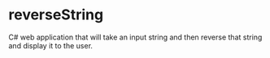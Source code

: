 # reverseString
C# web application that will take an input string and then reverse that string and display it to the user.  
